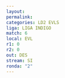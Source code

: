 ```yaml
---
layout: 
permalink: 
categories: LD2 EVLS
liga: LIGA INDIGO
match: 6
local: EVL
r1: 0
r2: 0
out: DES
stream: SI
ronda: "2"
---
```

